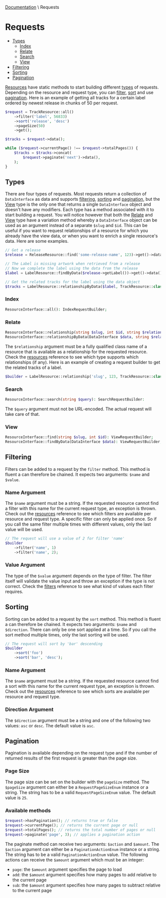 [Documentation](./index.md) \ Requests

# Requests

* [Types](#types)
    * [Index](#index)
    * [Relate](#relate)
    * [Search](#search)
    * [View](#view)
* [Filtering](#filtering)
* [Sorting](#sorting)
* [Pagination](#pagination)

[Resources](./resources.md) have static methods to start building different [types](#types) of requests. Depending on the resource and request type, you can [filter](#filtering), [sort](#sorting) and use [pagination](#pagination). Here is an example of getting all tracks for a certain label ordered by newest release in chunks of 50 per request.

```php
$request = TrackResource::all()
    ->filter('label', 56833)
    ->sort('release', 'desc')
    ->pageSize(50)
    ->get();

$tracks = $request->data();

while ($request->currentPage() !== $request->totalPages()) {
    $tracks = $tracks->concat(
        $request->paginate('next')->data(),
    );
}
```

## Types

There are four types of requests. Most requests return a collection of `DataInterface` as data and supports [filtering](#filtering), [sorting](#sorting) and [pagination](#pagination), but the [View](#view) type is the only one that returns a single `DataInterface` object and doesn't have any modifiers.
Each type has a method associated with it to start building a request. You will notice however that both the [Relate](#relate) and [View](#view) type have a variation method whereby a `DataInterface` object can be used as an argument instead of a separate `$slug` and `$id`. This can be useful if you want to request relationships of a resource for which you already have the view data, or when you want to enrich a single resource's data. Here are some examples.

```php
// Get a release
$release = ReleaseResource::find('some-release-name', 123)->get()->data();

// The Label is missing artwork when retrieved from a release
// Now we complete the label using the data from the release
$label = LabelResource::findByData($release->getLabel())->get()->data();

// Get the related tracks for the label using the data object
$tracks = LabelResource::relationshipByData($label, TrackResource::class)->get()->data();
```

### Index

```php
ResourceInterface::all(): IndexRequestBuilder;
```

### Relate

```php
ResourceInterface::relationship(string $slug, int $id, string $relationship): RelationshipRequestBuilder;
ResourceInterface::relationshipByData(DataInterface $data, string $relationship): RelationshipRequestBuilder;
```

The `$relationship` argument must be a fully qualified class name of a resource that is available as a relationship for the requested resource. Check the [resources](./resources.md) reference to see which type supports which relationships (if any). Here is an example of creating a request builder to get the related tracks of a label.

```php
$builder = LabelResource::relationship('slug', 123, TrackResource::class);
```

### Search

```php
ResourceInterface::search(string $query): SearchRequestBuilder: 
```

The `$query` argument must not be URL-encoded. The actual request will take care of that.

### View

```php
ResourceInterface::find(string $slug, int $id): ViewRequestBuilder;
ResourceInterface::findByData(DataInterface $data): ViewRequestBuilder;
```

## Filtering

Filters can be added to a request by the `filter` method. This method is fluent a can therefore be chained. It expects two arguments: `$name` and `$value`.

### Name Argument

The `$name` argument must be a string. If the requested resource cannot find a filter with this name for the current request type, an exception is thrown. Check out the [resources](./resources.md) reference to see which filters are available per resource and request type. A specific filter can only be applied once. So if you call the same filter multiple times with different values, only the last value will be used.

```php
// The request will use a value of 2 for filter 'name'
$builder
    ->filter('name', 1)
    ->filter('name', 2);
```

### Value Argument

The type of the `$value` argument depends on the type of filter. The filter itself will validate the value input and throw an exception if the type is not correct. Check the [filters](./filters.md) reference to see what kind of values each filter requires.

## Sorting

Sorting can be added to a request by the `sort` method. This method is fluent a can therefore be chained. It expects two arguments: `$name` and `$direction`. There can only be one sort applied at a time. So if you call the sort method multiple times, only the last sorting will be used.

```php
// The request will sort by 'bar' descending
$builder
    ->sort('foo')
    ->sort('bar', 'desc');
```

### Name Argument

The `$name` argument must be a string. If the requested resource cannot find a sort with this name for the current request type, an exception is thrown. Check out the [resources](./resources.md) reference to see which sorts are available per resource and request type.

### Direction Argument

The `$direction` argument must be a string and one of the following two values: `asc` or `desc`. The default value is `asc`.

## Pagination

Pagination is available depending on the request type and if the number of returned results of the first request is greater than the page size.

### Page Size

The page size can be set on the builder with the `pageSize` method. The `$pageSize` argument can either be a `RequestPageSizeEnum` instance or a string. The string has to be a valid `RequestPageSizeEnum` value. The default value is `25`.

### Available methods

```php
$request->hasPagination(); // returns true or false
$request->currentPage(); // returns the current page or null
$request->totalPages(); // returns the total number of pages or null
$request->paginate('page', 3); // applies a pagination action
```

The paginate method can receive two arguments: `$action` and `$amount`. The `$action` argument can either be a `PaginationActionEnum` instance or a string. The string has to be a valid `PaginationActionEnum` value. The following actions can receive the `$amount` argument which must be an integer:

* `page`: the `$amount` argument specifies the page to load
* `add`: the `$amount` argument specifies how many pages to add relative to the current page
* `sub`: the `$amount` argument specifies how many pages to subtract relative to the current page